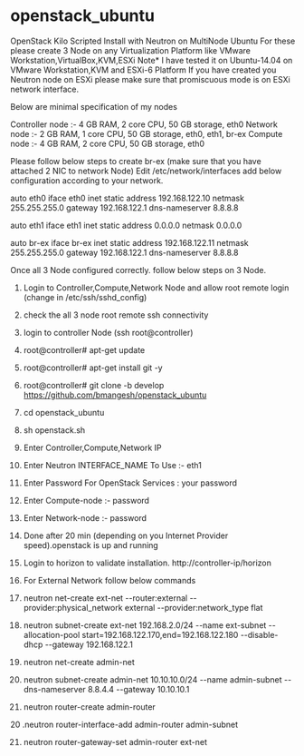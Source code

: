# openstack_ubuntu
OpenStack Kilo  Scripted Install with Neutron on MultiNode Ubuntu
For these please create 3 Node on any Virtualization Platform like VMware Workstation,VirtualBox,KVM,ESXi
Note* I have tested it on Ubuntu-14.04 on VMware Workstation,KVM and ESXi-6 Platform 
If you have created you Neutron node on ESXi please make sure that promiscuous mode is on ESXi network interface.

Below are minimal specification of my nodes

Controller node :- 4 GB RAM, 2 core CPU, 50 GB storage, eth0 
Network node    :- 2 GB RAM, 1 core CPU, 50 GB storage, eth0, eth1, br-ex 
Compute node    :- 4 GB RAM, 2 core CPU, 50 GB storage, eth0 

Please follow below steps to create br-ex (make sure that you have attached 2 NIC to network Node)
Edit /etc/network/interfaces add below configuration according to your network.

auto eth0
iface eth0 inet static
        address 192.168.122.10
        netmask 255.255.255.0
        gateway 192.168.122.1
        dns-nameserver 8.8.8.8


auto eth1
iface eth1 inet static
        address 0.0.0.0
        netmask 0.0.0.0


auto br-ex
iface br-ex inet static
        address 192.168.122.11
        netmask 255.255.255.0
        gateway 192.168.122.1
        dns-nameserver 8.8.8.8
        
        
Once all 3 Node configured correctly. follow below  steps on 3  Node.
1. Login to Controller,Compute,Network Node and allow root remote login (change in /etc/ssh/sshd_config)
2. check the all 3 node root remote ssh connectivity 
3. login to controller Node (ssh root@controller)
4. root@controller# apt-get update
5. root@controller# apt-get install git -y
6. root@controller# git clone -b develop https://github.com/bmangesh/openstack_ubuntu
7. cd openstack_ubuntu
8. sh openstack.sh
7. Enter Controller,Compute,Network IP
8. Enter Neutron INTERFACE_NAME To Use :- eth1
9. Enter Password For OpenStack Services : your password
10. Enter Compute-node :- password
11. Enter Network-node :- password
12. Done after 20 min (depending on you Internet Provider speed).openstack is up and running 
13. Login to horizon to validate installation. http://controller-ip/horizon
14. For External Network follow below commands
15. neutron net-create ext-net --router:external   --provider:physical_network external --provider:network_type flat

16. neutron subnet-create ext-net 192.168.2.0/24  --name ext-subnet --allocation-pool start=192.168.122.170,end=192.168.122.180 --disable-dhcp --gateway  192.168.122.1

17. neutron net-create admin-net

18. neutron subnet-create admin-net 10.10.10.0/24 --name admin-subnet --dns-nameserver 8.8.4.4 --gateway 10.10.10.1

19. neutron router-create admin-router

20 .neutron router-interface-add admin-router admin-subnet

21. neutron router-gateway-set admin-router ext-net


